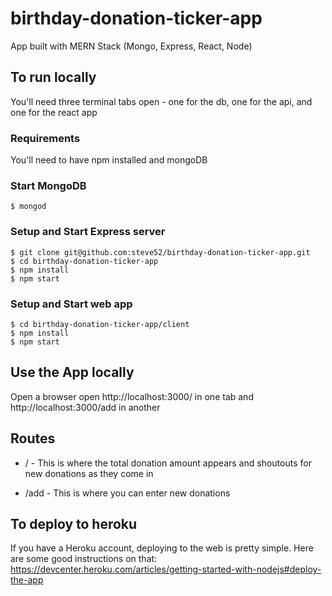 # birthday-donation-ticker-app

App built with MERN Stack (Mongo, Express, React, Node)

## To run locally
You'll need three terminal tabs open - one for the db, one for the api, and one for the react app

### Requirements
You'll need to have npm installed and mongoDB

### Start MongoDB
```
$ mongod
```
### Setup and Start Express server
```
$ git clone git@github.com:steve52/birthday-donation-ticker-app.git
$ cd birthday-donation-ticker-app
$ npm install
$ npm start
```

### Setup and Start web app
```
$ cd birthday-donation-ticker-app/client
$ npm install
$ npm start
```

## Use the App locally

Open a browser open http://localhost:3000/ in one tab and http://localhost:3000/add in another

## Routes 

* / - This is where the total donation amount appears and shoutouts for new donations as they come in

* /add - This is where you can enter new donations

## To deploy to heroku
If you have a Heroku account, deploying to the web is pretty simple. Here are some good instructions on that: https://devcenter.heroku.com/articles/getting-started-with-nodejs#deploy-the-app
